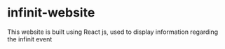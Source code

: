 # infinit-website
 This website is built using React js, used to display information regarding the infinit event 
